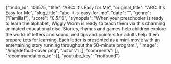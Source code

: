 {"tmdb_id": 106575, "title": "ABC: It's Easy for Me", "original_title": "ABC: It's Easy for Me", "slug_title": "abc-it-s-easy-for-me", "date": "", "genre": ["Familial"], "score": "0.5/10", "synopsis": "When your preschooler is ready to learn the alphabet, Wiggly Worm is ready to teach them via this charming animated educational disc. Stories, rhymes and games help children explore the world of letters and sound, and tips and pointers for adults help them prepare tots for learning. Each letter is presented as a mini-movie with an entertaining story running throughout the 50-minute program.", "image": "/img/default-cover.png", "actors": [], "comments": [], "recommandations_id": [], "youtube_key": "notfound"}
